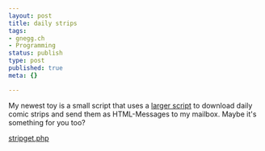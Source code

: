 ```yaml
---
layout: post
title: daily strips
tags:
- gnegg.ch
- Programming
status: publish
type: post
published: true
meta: {}

---
```

My newest toy is a small script that uses a <a href="http://dailystrips.sf.net">larger script</a> to download daily comic strips and send them as HTML-Messages to my mailbox. Maybe it's something for you too?

<a href="http://www.pilif.ch/stuff/stripget/index.php">stripget.php</a>
